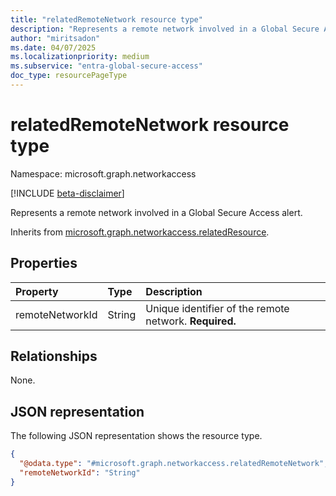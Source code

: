 ```yaml
---
title: "relatedRemoteNetwork resource type"
description: "Represents a remote network involved in a Global Secure Access alert."
author: "miritsadon"
ms.date: 04/07/2025
ms.localizationpriority: medium
ms.subservice: "entra-global-secure-access"
doc_type: resourcePageType
---
```


# relatedRemoteNetwork resource type

Namespace: microsoft.graph.networkaccess

[!INCLUDE [beta-disclaimer](../../includes/beta-disclaimer.md)]

Represents a remote network involved in a Global Secure Access alert.

Inherits from [microsoft.graph.networkaccess.relatedResource](../resources/networkaccess-relatedresource.md).

## Properties
|Property|Type|Description|
|:---|:---|:---|
|remoteNetworkId|String|Unique identifier of the remote network. **Required.**|

## Relationships
None.

## JSON representation
The following JSON representation shows the resource type.
<!-- {
  "blockType": "resource",
  "@odata.type": "microsoft.graph.networkaccess.relatedRemoteNetwork"
}
-->
``` json
{
  "@odata.type": "#microsoft.graph.networkaccess.relatedRemoteNetwork",
  "remoteNetworkId": "String"
}
```
